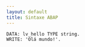 ```yaml
---
layout: default
title: Sintaxe ABAP
---
```


```abap
DATA: lv_hello TYPE string.
WRITE: 'Olá mundo!'.
```